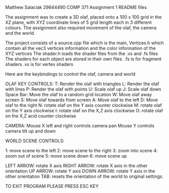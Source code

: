 Matthew Salaciak 29644490
COMP 371 Assignment 1 README files

The assignment was to create a 3D olaf, placed onto a 100 x 100 grid in the XZ plane, with XYZ coordinate lines of 5 grid length each in 3 different colours.
The assignment also required movement of the olaf, the camera and the world.

The project consists of a source.cpp file which is the main,
Vertices.h which contain all the vec3 vertices information and the color information of the XYZ vertices
The shader.h loads the shader files from the .vs and .fs files
The shaders for each object are stored in their own files.
.fs is for fragment shaders
.vs is for vertex shaders

Here are the keybindings to control the olaf, camera and world 

OLAF KEY CONTROLS:
T: Render the olaf with triangles
L: Render the olaf with lines
P: Render the olaf with points
U: Scale olaf up
J: Scale olaf  down
Space Bar: Move the olaf to a random grid location
W: Move olaf away screen
S: Move olaf towards from screen
A: Move olaf to the left
D: Move olaf to the right
N: rotate olaf on the Y axis counter clockwise
M: rotate olaf on the Y axis clockwise
I: rotate olaf on the X,Z axis clockwise
O: rotate olaf on the X,Z acid counter clockwise

CAMERA:
Mouse X left and right controls camera pan
Mouse Y controls camera tilt up and down

WORLD SCENE CONTROLS:

1: move scene to the left
2: move scene to the right
3: zoom into scene
4: zoom out of scene
5: move scene down
6: move scene up

LEFT ARROW: rotate X axis
RIGHT ARROW: rotate X axis in the other orientation
UP ARROW: rotate Y axis
DOWN ARROW: rotate Y axis in the other orientation
TAB: resets the orientation of the world to original settings.

TO EXIT PROGRAM PLEASE PRESS ESC KEY
